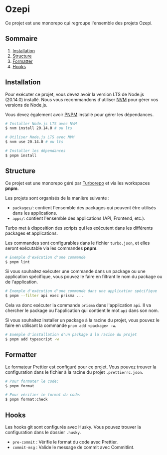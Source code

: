 # Ozepi

Ce projet est une monorepo qui regroupe l'ensemble des projets Ozepi.

## Sommaire

1. [Installation](#installation)
2. [Structure](#structure)
3. [Formatter](#formatter)
4. [Hooks](#hooks)

## Installation

Pour exécuter ce projet, vous devez avoir la version LTS de Node.js (20.14.0) installé. Nous vous recommandons d'utiliser [NVM](https://github.com/nvm-sh/nvm) pour gérer vos versions de Node.js.

Vous devez également avoir [PNPM](https://pnpm.io/) installé pour gérer les dépendances.

```bash
# Installer Node.js LTS avec NVM
$ nvm install 20.14.0 # ou lts

# Utiliser Node.js LTS avec NVM
$ nvm use 20.14.0 # ou lts

# Installer les dépendances
$ pnpm install
```

## Structure

Ce projet est une monorepo géré par [Turborepo](https://turbo.build/repo) et via les workspaces **pnpm**.

Les projets sont organisés de la manière suivante :

- `packages/`: contient l'ensemble des packages qui peuvent être utilisés dans les applications.
- `apps/`: contient l'ensemble des applications (API, Frontend, etc.).

Turbo met à disposition des scripts qui les exécutent dans les différents packages et applications.

Les commandes sont configurables dans le fichier `turbo.json`, et elles seront exécutable via les commandes **pnpm**.

```bash
# Exemple d'exécution d'une commande
$ pnpm lint
```

Si vous souhaitez exécuter une commande dans un package ou une application spécifique, vous pouvez le faire en filtrant le nom du package ou de l'application.

```bash
# Exemple d'exécution d'une commande dans une application spécifique
$ pnpm --filter api exec prisma ...
```

Cela va donc exécuter la commande `prisma` dans l'application `api`.
Il va chercher le package ou l'application qui contient le mot `api` dans son nom.

Si vous souhaitez installer un package à la racine du projet, vous pouvez le faire en utilisant la commande `pnpm add <package> -w`.

```bash
# Exemple d'installation d'un package à la racine du projet
$ pnpm add typescript -w
```

## Formatter

Le formateur Prettier est configuré pour ce projet. Vous pouvez trouver la configuration dans le fichier à la racine du projet `.prettierrc.json`.

```bash
# Pour formater le code:
$ pnpm format

# Pour vérifier le format du code:
$ pnpm format:check
```

## Hooks

Les hooks git sont configurés avec Husky. Vous pouvez trouver la configuration dans le dossier `.husky`.

- `pre-commit` : Vérifie le format du code avec Prettier.
- `commit-msg` : Valide le message de commit avec Commitlint.
